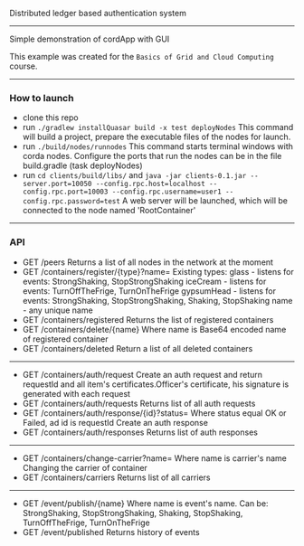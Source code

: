 Distributed ledger based authentication system

***

Simple demonstration of cordApp with GUI

This example was created for the `Basics of Grid and Cloud Computing` course.

***

### How to launch
* clone this repo
* run `./gradlew installQuasar build -x test deployNodes`
This command will build a project, prepare the executable files of the nodes for launch.
* run `./build/nodes/runnodes`
This command starts terminal windows with corda nodes. Configure the ports that run the nodes can be in the file build.gradle
(task deployNodes)
* run `cd clients/build/libs/` and `java -jar clients-0.1.jar --server.port=10050 --config.rpc.host=localhost --config.rpc.port=10003 --config.rpc.username=user1 --config.rpc.password=test`
A web server will be launched, which will be connected to the node named 'RootContainer'

***

### API

* GET /peers
Returns a list of all nodes in the network at the moment
* GET /containers/register/{type}?name=<name>
Existing types: 
glass - listens for events: StrongShaking, StopStrongShaking
iceCream - listens for events: TurnOffTheFrige, TurnOnTheFrige
gypsumHead - listens for events: StrongShaking, StopStrongShaking, Shaking, StopShaking
name - any unique name
* GET /containers/registered
Returns the list of registered containers
* GET /containers/delete/{name}
Where name is Base64 encoded name of registered container
* GET /containers/deleted
Return a list of all deleted containers
***
* GET /containers/auth/request
Create an auth request and return requestId and all item's certificates.Officer's certificate,
 his signature is generated with each request
* GET /containers/auth/requests
Returns list of all auth requests
* GET /containers/auth/response/{id}?status=<status>
Where status equal OK or Failed, ad id is requestId
Create an auth response
* GET /containers/auth/responses 
Returns list of auth responses
***
* GET /containers/change-carrier?name=<name>
Where name is carrier's name
Changing the carrier of container
* GET /containers/carriers
Returns list of all carriers
***
* GET /event/publish/{name}
Where name is event's name. Can be: StrongShaking, StopStrongShaking, Shaking, StopShaking, TurnOffTheFrige, TurnOnTheFrige
* GET /event/published
Returns history of events 